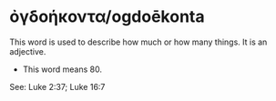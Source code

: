 # ὀγδοήκοντα/ogdoēkonta
This word is used to describe how much or how many things. It is an adjective.

* This word means 80.

See: Luke 2:37; Luke 16:7
